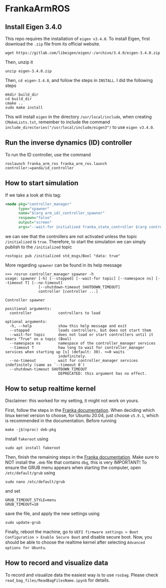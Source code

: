 # FrankaArmROS

## Install Eigen 3.4.0

This repo requires the installation of `eigen v3.4.0`. To install Eigen, first download the `.zip` file from its official website.

```console
wget https://gitlab.com/libeigen/eigen/-/archive/3.4.0/eigen-3.4.0.zip
```

Then, unzip it

```console
unzip eigen-3.4.0.zip
```

Then, `cd eigen-3.4.0`, and follow the steps in `INSTALL`. I did the following steps

```console
mkdir build_dir
cd build_dir
cmake ..
sudo make install
```

This will install `eigen` in the directory `/usr/local/include`, when creating `CMakeLists.txt`, remember to include the command `include_directories("/usr/local/include/eigen3")` to use `eigen v3.4.0`.


## Run the inverse dynamics (ID) controller

To run the ID controller, use the command

```console
roslaunch franka_arm_ros franka_arm_ros.launch controller:=panda/id_controller
```

## How to start simulation

If we take a look at this tag:

```xml
<node pkg="controller_manager" 
      type="spawner" 
      name="$(arg arm_id)_controller_spawner" 
      respawn="false" 
      output="screen" 
      args="--wait-for initialized franka_state_controller $(arg controller)" />
```

we can see that the controllers are not activated unless the topic `/initialized` is `true`. Therefore, to start the simulation we can simply publish to the `/initialized` topic

```console
rostopic pub /initialized std_msgs/Bool "data: true"
```

More regarding `spawner` can be found in its help message

```console
>>> rosrun controller_manager spawner -h
usage: spawner [-h] [--stopped] [--wait-for topic] [--namespace ns] [--timeout T] [--no-timeout]
               [--shutdown-timeout SHUTDOWN_TIMEOUT]
               controller [controller ...]

Controller spawner

positional arguments:
  controller            controllers to load

optional arguments:
  -h, --help            show this help message and exit
  --stopped             loads controllers, but does not start them
  --wait-for topic      does not load or start controllers until it hears "True" on a topic (Bool)
  --namespace ns        namespace of the controller_manager services
  --timeout T           how long to wait for controller_manager services when starting up [s] (default: 30). <=0 waits
                        indefinitely.
  --no-timeout          wait for controller_manager services indefinitely (same as `--timeout 0`)
  --shutdown-timeout SHUTDOWN_TIMEOUT
                        DEPRECATED: this argument has no effect.
```
## How to setup realtime kernel

Disclaimer: this worked for my setting, it might not work on yours.

First, follow the steps in the [Franka documentation](https://frankaemika.github.io/docs/installation_linux.html#setting-up-the-real-time-kernel). When deciding which linux kernel version to choose, for Ubuntu 20.04, just choose `v5.9.1`, which is recommended in the documentation. Before running

```console
make -j$(nproc) deb-pkg
```

install `fakeroot` using

```console
sudo apt install fakeroot
```

Then, finish the remaining steps in the [Franka documentation](https://frankaemika.github.io/docs/installation_linux.html#setting-up-the-real-time-kernel). Make sure to NOT install the `.deb` file that contains `dbg`, this is very IMPORTANT! To ensure the GRUB menu appears when starting the computer, open `/etc/default/grub` using

```console
sudo nano /etc/default/grub
```

and set

```config
GRUB_TIMEOUT_STYLE=menu
GRUB_TIMEOUT=10
```

save the file, and apply the new settings using

```console
sudo update-grub
```

Finally, reboot the machine, go to `UEFI firmware settings > Boot Configuration > Enable Secure Boot` and disable secure boot. Now, you should be able to choose the realtime kernel after selecting `Advanced options for Ubuntu`. 

## How to record and visualize data

To record and visualize data the easiest way is to use `rosbag`. Please check `read_bag_files/ReadBagFilesName.ipynb` for details.